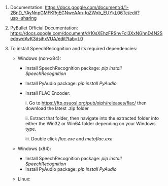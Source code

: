 1) Documentation: https://docs.google.com/document/d/1-2BnD_YAyNnpGMFKRgEGNweAAn-IqZWxb_EUYkL06Tc/edit?usp=sharing
   
2) PyBullet Official Documentation: https://docs.google.com/document/d/10sXEhzFRSnvFcl3XxNGhnD4N2SedqwdAvK3dsihxVUA/edit?tab=t.0
   
3) To install SpeechRecognition and its required dependencies:
    - Windows (non-x84):
        - Install SpeechRecognition package:
            *pip install SpeechRecognition*
        - Install PyAudio package:
            *pip install PyAudio*
        - Install FLAC Encoder:
            
            i. Go to https://ftp.osuosl.org/pub/xiph/releases/flac/ then download
            the latest .zip folder

            ii. Extract that folder, then navigate into the extracted folder into either the Win32
            or Win64 folder depending on your Windows type. 

            iii. Double click *flac.exe* and *metaflac.exe*
    
    - Windows (x84):
        - Install SpeechRecognition package:
            *pip install SpeechRecognition*
        - Install PyAudio package:
            *pip install PyAudio*
    
    - Linux:
